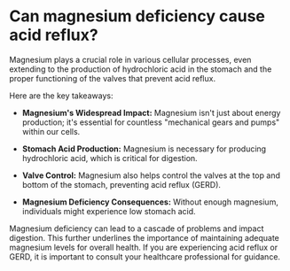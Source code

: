 # Can magnesium deficiency cause acid reflux?

Magnesium plays a crucial role in various cellular processes, even extending to the production of hydrochloric acid in the stomach and the proper functioning of the valves that prevent acid reflux.

Here are the key takeaways:

- **Magnesium's Widespread Impact:** Magnesium isn't just about energy production; it's essential for countless "mechanical gears and pumps" within our cells.

- **Stomach Acid Production:** Magnesium is necessary for producing hydrochloric acid, which is critical for digestion.

- **Valve Control:** Magnesium also helps control the valves at the top and bottom of the stomach, preventing acid reflux (GERD).

- **Magnesium Deficiency Consequences:** Without enough magnesium, individuals might experience low stomach acid.

Magnesium deficiency can lead to a cascade of problems and impact digestion. This further underlines the importance of maintaining adequate magnesium levels for overall health. If you are experiencing acid reflux or GERD, it is important to consult your healthcare professional for guidance.